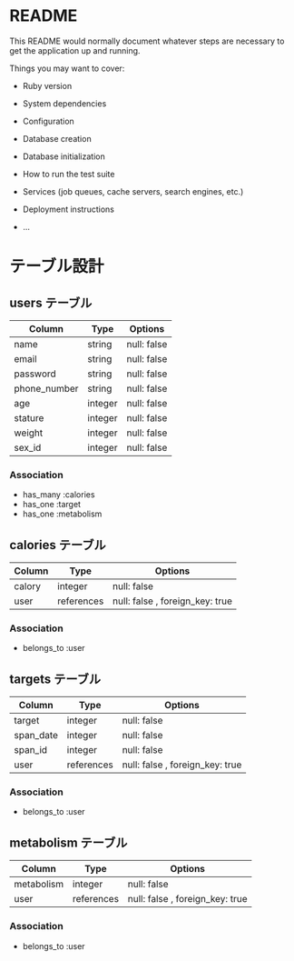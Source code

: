 # README

This README would normally document whatever steps are necessary to get the
application up and running.

Things you may want to cover:

* Ruby version

* System dependencies

* Configuration

* Database creation

* Database initialization

* How to run the test suite

* Services (job queues, cache servers, search engines, etc.)

* Deployment instructions

* ...


# テーブル設計

## users テーブル

| Column   | Type   | Options     |
| -------- | ------ | ----------- |
| name     | string | null: false |
| email    | string | null: false |
| password | string | null: false |
| phone_number| string | null: false |
| age       | integer | null: false |
| stature   | integer | null: false |
| weight   | integer | null: false |
| sex_id   | integer | null: false |

### Association

- has_many :calories
- has_one :target
- has_one :metabolism

## calories テーブル

| Column   | Type   | Options     |
| -------- | ------ | ----------- |
| calory   | integer | null: false |
| user     | references | null: false , foreign_key: true|


### Association

- belongs_to :user

## targets テーブル

| Column   | Type   | Options     |
| -------- | ------ | ----------- |
| target   | integer | null: false |
| span_date | integer | null: false |
| span_id   | integer | null: false |
| user     | references | null: false , foreign_key: true|


### Association

- belongs_to :user

## metabolism テーブル

| Column   | Type   | Options     |
| -------- | ------ | ----------- |
| metabolism   | integer | null: false |
| user     | references | null: false , foreign_key: true|


### Association

- belongs_to :user